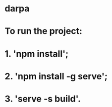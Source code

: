 # darpa
# To run the project:
# 1. 'npm install';
# 2. 'npm install -g serve';
# 3. 'serve -s build'.
